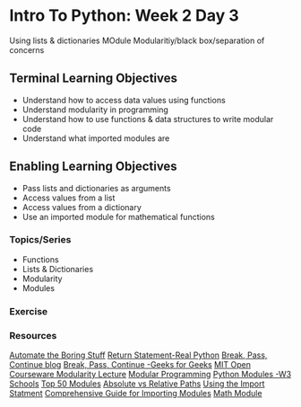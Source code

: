 # Intro To Python: Week 2 Day 3
Using lists & dictionaries
MOdule
Modularitiy/black box/separation of concerns

## Terminal Learning Objectives
- Understand how to access data values using functions
- Understand modularity in programming
- Understand how to use functions & data structures to write modular code
- Understand what imported modules are

## Enabling Learning Objectives
- Pass lists and dictionaries as arguments
- Access values from a list
- Access values from a dictionary
- Use an imported module for mathematical functions

### Topics/Series
- Functions
- Lists & Dictionaries
- Modularity
- Modules

### Exercise

### Resources
[Automate the Boring Stuff](https://automatetheboringstuff.com/chapter3/)
[Return Statement-Real Python](https://realpython.com/python-return-statement/)
[Break, Pass, Continue blog](https://udhayprakash.blogspot.com/2015/07/difference-between-pass-continue-and.html#:~:text=In%20Python%2C%20Pass%2C%20Continue%20and%20break%20are%20used,the%20next%20consecutive%20loops.%20pass%20-%20Does%20nothing.)
[Break, Pass, Continue -Geeks for Geeks](https://www.geeksforgeeks.org/break-continue-and-pass-in-python/)
[MIT Open Courseware Modularity Lecture](https://ocw.mit.edu/courses/electrical-engineering-and-computer-science/6-001-structure-and-interpretation-of-computer-programs-spring-2005/video-lectures/1a-overview-and-introduction-to-lisp/)
[Modular Programming](https://www.tiny.cloud/blog/modular-programming-principle/)
[Python Modules -W3 Schools](https://www.w3schools.com/python/python_modules.asp)
[Top 50 Modules](https://catswhocode.com/python-modules-list/)
[Absolute vs Relative Paths](https://askanydifference.com/difference-between-absolute-and-relative-path/)
[Using the Import Statment](https://csatlas.com/python-import-file-module/)
[Comprehensive Guide for Importing Modules](https://chrisyeh96.github.io/2017/08/08/definitive-guide-python-imports.html)
[Math Module](https://docs.python.org/3/library/math.html#module-math)
